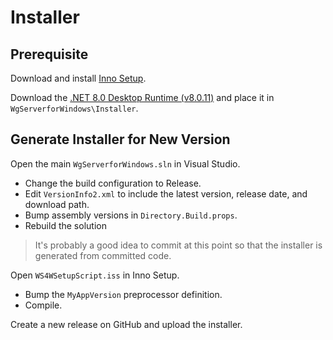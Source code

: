 # Installer

## Prerequisite

Download and install [Inno Setup](https://jrsoftware.org/isinfo.php).

Download the [.NET 8.0 Desktop Runtime (v8.0.11)](https://dotnet.microsoft.com/en-us/download/dotnet/thank-you/runtime-desktop-8.0.11-windows-x64-installer) and place it in `WgServerforWindows\Installer`.

## Generate Installer for New Version

Open the main `WgServerforWindows.sln` in Visual Studio.
* Change the build configuration to Release.
* Edit `VersionInfo2.xml` to include the latest version, release date, and download path.
* Bump assembly versions in `Directory.Build.props`.
* Rebuild the solution

> It's probably a good idea to commit at this point so that the installer is generated from committed code.

Open `WS4WSetupScript.iss` in Inno Setup.
* Bump the `MyAppVersion` preprocessor definition.
* Compile.

Create a new release on GitHub and upload the installer.